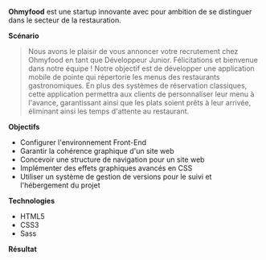 **Ohmyfood** est une startup innovante avec pour ambition de se distinguer dans le secteur de la restauration.


**Scénario**
> Nous avons le plaisir de vous annoncer votre recrutement chez Ohmyfood en tant que Développeur Junior. Félicitations et bienvenue dans notre équipe ! Notre objectif est de développer une application mobile de pointe qui répertorie les menus des restaurants gastronomiques. En plus des systèmes de réservation classiques, cette application permettra aux clients de personnaliser leur menu à l'avance, garantissant ainsi que les plats soient prêts à leur arrivée, éliminant ainsi les temps d'attente au restaurant.


**Objectifs**
- Configurer l'environnement Front-End
- Garantir la cohérence graphique d'un site web
- Concevoir une structure de navigation pour un site web
- Implémenter des effets graphiques avancés en CSS
- Utiliser un système de gestion de versions pour le suivi et l'hébergement du projet


**Technologies**
- HTML5
- CSS3
- Sass


**Résultat**

